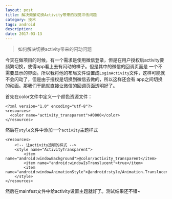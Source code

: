 ```yaml
---
layout: post
title: 解决频繁切换Activity带来的视觉冲击问题
category: 技术
tags: android
description: 
date: 2017-03-13
---
```


> 如何解决切换activity带来的闪动问题

今天在做项目的时候，有一个需求是使用微信登录，但是在用户授权后activity要频繁切换，使得app看上去有闪动的样子。但是其中的微信的回调页面是
一个不需要显示的界面。所以我将他的布局文件设置成`LoginActivity`文件，这样可能就不会闪动了，但是由于授权是切换到微信去做的，所以这样还会有
app之间切换的动画。那我们干脆就直接让微信的回调页面透明好了。

首先在color文件中定义一个颜色资源文件：

```
<?xml version="1.0" encoding="utf-8"?>
<resources>
  <color name="activity_transparent">#0000</color>
</resources>
```

然后在`style`文件中添加一个`activity`主题样式

```
<resources>
    <!-- 让activity透明的样式 -->
    <style name="ActivityTransparent">
        <item name="android:windowBackground">@color/activity_transparent</item>
        <item name="android:windowIsTranslucent">true</item>
        <item name="android:windowAnimationStyle">@android:style/Animation.Translucent</item>
    </style>
</resources>
```

然后在mainfest文件中给activity设置主题就好了。测试结果还不错~
